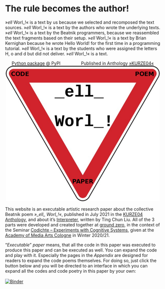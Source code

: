 # The rule becomes the author!


»_ell_ Worl_!« is a text by us because we selected and recomposed the text sources. »_ell_ Worl_!« is a text by the authors who wrote the underlying texts. »_ell_ Worl_!« is a text by the Beatnik programmers, because we reassembled the text fragments based on their setup. »_ell_ Worl_!« is a text by Brian Kernighan because he wrote Hello World! for the first time in a programming tutorial. »_ell_ Worl_!« is a text by the students who were assigned the letters H, o and d but did not deliver. »_ell_ Worl_!« is a text.
<center><a href="https://pypi.org/project/beatnik/">Python package</a> @ PyPI &nbsp&nbsp&nbsp&nbsp&nbsp&nbsp&nbsp&nbsp&nbsp&nbsp&nbsp&nbsp&nbsp&nbsp&nbsp&nbspPublished in Anthology <a href="https://www.khm.de/kurze/">»KURZE04«</a>
</center>
<center><img src="./_images/co-po-pa.jpg" alt="img" width="500px" /></center>

This website is an executable artistic research paper about the collective Beatnik poem *»\_ell\_ Worl\_!«*, published in July 2021 in the [KURZE04 Anthology](https://www.khm.de/kurze/), and about it’s [Interpreter](https://pypi.org/project/beatnik/), written by Ting Chun Liu. All of the 3 parts were developed and created together at [ground zero](https://ground-zero.khm.de/), in the context of the Seminar [Codichte – Experiments with Cognitive Systems](https://ground-zero.khm.de/?portfolio=seminar-codichte-experiments-with-cognitive-systems), given at the [Academy of Media Arts Cologne](https://en.khm.de/home/) in Winter 2020/21.

“*Executable*” *paper* means, that all the code in this paper was executed to produce this paper and can be executed as well. You can expand the code and play with it. Especially the pages in the *Appendix* are designed for readers to expand the code poems themselves. For doing so, just click the button below and you will be directed to an interface in which you can expand all the codes and code poetry in this paper by your own:<br><br>
[![Binder](https://mybinder.org/badge_logo.svg)](https://mybinder.org/v2/gh/experimental-informatics/_ell_-Worl_-/HEAD)
